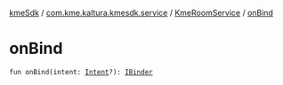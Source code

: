 [kmeSdk](../../index.md) / [com.kme.kaltura.kmesdk.service](../index.md) / [KmeRoomService](index.md) / [onBind](./on-bind.md)

# onBind

`fun onBind(intent: `[`Intent`](https://developer.android.com/reference/android/content/Intent.html)`?): `[`IBinder`](https://developer.android.com/reference/android/os/IBinder.html)